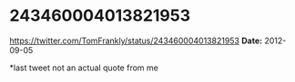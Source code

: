 # 243460004013821953
https://twitter.com/TomFrankly/status/243460004013821953
**Date:** 2012-09-05

*last tweet not an actual quote from me
